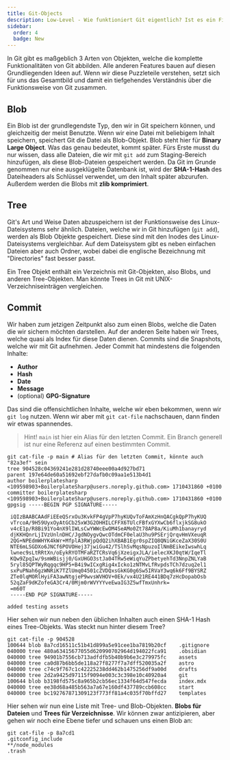 ```yaml
---
title: Git-Objects
description: Low-Level - Wie funktioniert Git eigentlich? Ist es ein Filesystem-Backup? Ist es eine Datenbank? Es ist... nunja, etwas von beidem.
sidebar:
  order: 4
  badge: New
---
```


In Git gibt es maßgeblich 3 Arten von Objekten, welche die komplette Funktionalitäten von Git abbilden. Alle anderen Features bauen auf diesen Grundliegenden Ideen auf. Wenn wir diese Puzzleteile verstehen, setzt sich für uns das Gesamtbild und damit ein tiefgehendes Verständnis über die Funktionsweise von Git zusammen.

## Blob

Ein Blob ist der grundlegendste Typ, den wir in Git speichern können, und gleichzeitig der meist Benutzte. Wenn wir eine Datei mit beliebigem Inhalt speichern, speichert Git die Datei als Blob-Objekt. Blob steht hier für **Binary Large Object**. Was das genau bedeutet, kommt später. Fürs Erste musst du nur wissen, dass alle Dateien, die wir mit `git add` zum Staging-Bereich hinzufügen, als diese Blob-Dateien gespeichert werden. Da Git im Grunde genommen nur eine ausgeklügelte Datenbank ist, wird der **SHA-1-Hash** des Dateiheaders als Schlüssel verwendet, um den Inhalt später abzurufen. Außerdem werden die Blobs mit **zlib komprimiert**.

## Tree

Git's Art und Weise Daten abzuspeichern ist der Funktionsweise des Linux-Dateisystems sehr ähnlich. Dateien, welche wir in Git hinzufügen (`git add`), werden als Blob Objekte gespeichert. Diese sind mit den Inodes des Linux-Dateisystems vergleichbar. Auf dem Dateisystem gibt es neben einfachen Dateien aber auch Ordner, wobei dabei die englische Bezeichnung mit "Directories" fast besser passt.

Ein Tree Objekt enthält ein Verzeichnis mit Git-Objekten, also Blobs, und anderen Tree-Objekten. Man könnte Trees in Git mit UNIX-Verzeichniseinträgen vergleichen.

## Commit

Wir haben zum jetzigen Zeitpunkt also zum einen Blobs, welche die Daten die wir sichern möchten darstellen. Auf der anderen Seite haben wir Trees, welche quasi als Index für diese Daten dienen.
Commits sind die Snapshots, welche wir mit Git aufnehmen. Jeder Commit hat mindestens die folgenden Inhalte:

- **Author**
- **Hash**
- **Date**
- **Message**
- (optional) **GPG-Signature**

Das sind die offensichtlichen Inhalte, welche wir eben bekommen, wenn wir `git log` nutzen. Wenn wir aber mit `git cat-file` nachschauen, dann finden wir etwas spannendes.

> Hint!
>  `main` ist hier ein Alias für den letzten Commit. Ein Branch generell ist nur eine Referenz auf einen bestimmten Commit.

```shell
git cat-file -p main # Alias für den letzten Commit, könnte auch "82a3ef" sein
tree 904528c04369241e281d28740eee00a4d927bd71
parent 197e64de60a51692ebf27dafb0c09aa1e513b4d1
author boilerplatesharp <109598903+BoilerplateSharp@users.noreply.github.com> 1710431860 +0100
committer boilerplatesharp <109598903+BoilerplateSharp@users.noreply.github.com> 1710431860 +0100
gpgsig -----BEGIN PGP SIGNATURE-----

 iQIzBAABCAAdFiEEeQSrxOu3KvkFP4gVpP7hyKUQvToFAmXzHnQACgkQpP7hyKUQ
 vTrcoA/9H59UyxOyAtGCb25xW3G2OHHILCFFX6TUlcFBfxGYXwCb6flxjkSG8ukO
 v4cE1p/R8Bi91Yo4nX9lIWLsCwYWWcEwOM4SeAMo0Zt78AP8a/KiuMh1banayryd
 djKKHQnrLjIVzUnlnDHC/JgdNOygvQwcOTdmCF0elaU3hu9PSErjQrqvHmVXeuqR
 2QG+NPEdmWHYK4kWr+MfplA3RWjpQdQ2ihXBAB1Egr0spZIQ8QNiGKceZaX30S0U
 NTE6mLSGDXo6JNCf6POVOHej37jwiGu42/TSlhSvMqsNpuzoIlNmBEikeIwswhLq
 lwnec9sLtRRtXn/oEykRYOTMFaRZTCRsVq6jXzeigxJLA/ielecXKJ0qtW/IqeTl
 KQw9ZpqIw/9smWBisjj0/GxUHGO3stJa04TRw5eWiqYuZPbetyehTd3NnpZNLYaB
 5ryl85QPTWyRqgqc9HP5+B4i9wICxgRig4xIcko1zNTMvLfRvpdsTCh7dzuq2el1
 sxPuPNah6gzWNRiK7TZlUmq04501cZVDQxsGkKG0g6Sw5IRVaY3wq6k6Ff9BYSRZ
 ZTe0lqMORlHyiFA3awNtgjeP9wvsWVHOV+0Ek/vx4U21RE441BDq7zHcDopabOsb
 52qZaF9dKZofeGA3Cr4/0Mjm0rWVYYYveEwaIG3Z5wfTmxUnhrk=
 =m60T
 -----END PGP SIGNATURE-----

added testing assets
```

Hier sehen wir nun neben den üblichen Inhalten auch einen SHA-1 Hash eines Tree-Objekts. Was steckt nun hinter diesem Tree?

```shell
git cat-file -p 904528
100644 blob 8a7cd16511c51b41d899a5e91cee1ba7819b20cf    .gitignore
040000 tree 480a63415677055d620990702964d194022fca91    .obsidian
040000 tree 94901b7556cb713adfdfb5b40b9b6e3c279975fc    assets
040000 tree ca0d87b6bb5de118a27f8277f7a7dff520035a2f    astro
040000 tree c74c9f767c1c42225238dd462b1475256df9a00d    drafts
040000 tree 2d2a9425d97115f9094e003c3c398e10c40920a4    git
100644 blob b3198fd575c8a965b2cb56ec1334f64d547fecda    index.mdx
040000 tree ee38d68a485b563a7a67e160df437789ccb608cc    start
040000 tree bc192767871309123f773ff81a4c035f70bffd27    templates
```

Hier sehen wir nun eine Liste mit Tree- und Blob-Objekten. **Blobs für Dateien** und **Trees für Verzeichnisse**. Wir können zwar antizipieren, aber gehen wir noch eine Ebene tiefer und schauen uns einen Blob an:

```shell
git cat-file -p 8a7cd1
.gitconfig_include
**/node_modules
.trash
```
